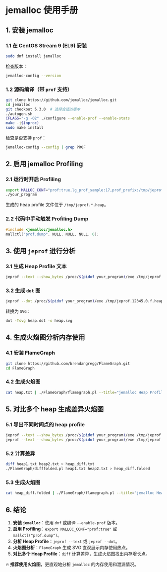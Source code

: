 # jemalloc 使用手册

## 1. 安装 jemalloc

### 1.1 在 CentOS Stream 9 (EL9) 安装
```sh
sudo dnf install jemalloc
```
检查版本：
```sh
jemalloc-config --version
```

### 1.2 源码编译（带 `prof` 支持）
```sh
git clone https://github.com/jemalloc/jemalloc.git
cd jemalloc
git checkout 5.3.0  # 选择合适的版本
./autogen.sh
CFLAGS="-g -O2" ./configure --enable-prof --enable-stats
make -j$(nproc)
sudo make install
```
检查是否支持 `prof`：
```sh
jemalloc-config --config | grep PROF
```

## 2. 启用 jemalloc Profiling

### 2.1 运行时开启 Profiling
```sh
export MALLOC_CONF="prof:true,lg_prof_sample:17,prof_prefix:/tmp/jeprof"
./your_program
```
生成的 heap profile 文件位于 `/tmp/jeprof.*.heap`。

### 2.2 代码中手动触发 Profiling Dump
```cpp
#include <jemalloc/jemalloc.h>
mallctl("prof.dump", NULL, NULL, NULL, 0);
```

## 3. 使用 `jeprof` 进行分析

### 3.1 生成 Heap Profile 文本
```sh
jeprof --text --show_bytes /proc/$(pidof your_program)/exe /tmp/jeprof.12345.0.f.heap > heap.txt
```

### 3.2 生成 `dot` 图
```sh
jeprof --dot /proc/$(pidof your_program)/exe /tmp/jeprof.12345.0.f.heap > heap.dot
```
转换为 `SVG`：
```sh
dot -Tsvg heap.dot -o heap.svg
```

## 4. 生成火焰图分析内存使用

### 4.1 安装 FlameGraph
```sh
git clone https://github.com/brendangregg/FlameGraph.git
cd FlameGraph
```

### 4.2 生成火焰图
```sh
cat heap.txt | ./FlameGraph/flamegraph.pl --title="jemalloc Heap Profile" > heap_flame.svg
```

## 5. 对比多个 heap 生成差异火焰图

### 5.1 导出不同时间点的 heap profile
```sh
jeprof --text --show_bytes /proc/$(pidof your_program)/exe /tmp/jeprof.12345.0.f.heap > heap1.txt
jeprof --text --show_bytes /proc/$(pidof your_program)/exe /tmp/jeprof.12345.1.f.heap > heap2.txt
```

### 5.2 计算差异
```sh
diff heap1.txt heap2.txt > heap_diff.txt
./FlameGraph/difffolded.pl heap1.txt heap2.txt > heap_diff.folded
```

### 5.3 生成火焰图
```sh
cat heap_diff.folded | ./FlameGraph/flamegraph.pl --title="jemalloc Heap Diff" > heap_diff.svg
```

## 6. 结论
1. **安装 `jemalloc`**：使用 `dnf` 或编译 `--enable-prof` 版本。
2. **启用 Profiling**：`export MALLOC_CONF="prof:true"` 或 `mallctl("prof.dump")`。
3. **分析 Heap Profile**：`jeprof --text` 或 `jeprof --dot`。
4. **火焰图分析**：`FlameGraph` 生成 SVG 直观展示内存使用热点。
5. **对比多个 Heap Profile**：`diff` 计算差异，生成火焰图找出内存增长点。

🔥 **推荐使用火焰图**，更直观地分析 `jemalloc` 的内存使用和泄漏情况。

